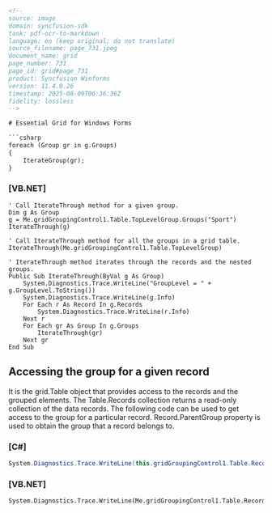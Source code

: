 ```html
<!-- 
source: image
domain: syncfusion-sdk
task: pdf-ocr-to-markdown
language: en (keep original; do not translate)
source_filename: page_731.jpeg
document_name: grid
page_number: 731
page_id: grid#page_731
product: Syncfusion Winforms
version: 11.4.0.26
timestamp: 2025-08-09T06:36:36Z
fidelity: lossless
--> 

# Essential Grid for Windows Forms

```csharp
foreach (Group gr in g.Groups)
{
    IterateGroup(gr);
}
```

### [VB.NET]

```vb.net
' Call IterateThrough method for a given group.
Dim g As Group
g = Me.gridGroupingControl1.Table.TopLevelGroup.Groups("Sport")
IterateThrough(g)

' Call IterateThrough method for all the groups in a grid table.
IterateThrough(Me.gridGroupingControl1.Table.TopLevelGroup)

' IterateThrough method iterates through the records and the nested groups.
Public Sub IterateThrough(ByVal g As Group)
    System.Diagnostics.Trace.WriteLine("GroupLevel = " + g.GroupLevel.ToString())
    System.Diagnostics.Trace.WriteLine(g.Info)
    For Each r As Record In g.Records
        System.Diagnostics.Trace.WriteLine(r.Info)
    Next r
    For Each gr As Group In g.Groups
        IterateThrough(gr)
    Next gr
End Sub
```

## Accessing the group for a given record

It is the grid.Table object that provides access to the records and the grouped elements. The Table.Records collection returns a read-only collection of the data records. The following code can be used to get access to the group for a particular record. Record.ParentGroup property is used to obtain the group that a record belongs to.

### [C#]

```csharp
System.Diagnostics.Trace.WriteLine(this.gridGroupingControl1.Table.Records[3].ParentGroup.Info);
```

### [VB.NET]

```vb.net
System.Diagnostics.Trace.WriteLine(Me.gridGroupingControl1.Table.Record
```

<!-- tags: [Syncfusion Winforms, Essential Grid, Table, Records, Groups, IterateThrough, ParentGroup, Accessing Groups, Version 11.4.0.26] keywords: [grid, windows forms, iterate through, grouped elements, table, records, parent group, accessing groups for records, gridgroupingcontrol, trace] -->
```